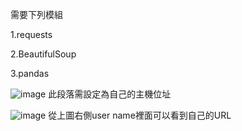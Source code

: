 需要下列模組

1.requests

2.BeautifulSoup

3.pandas


![image](https://user-images.githubusercontent.com/80436018/110902204-73455000-8340-11eb-910e-b9d392925fc6.png)
此段落需設定為自己的主機位址

![image](https://user-images.githubusercontent.com/80436018/110902465-e5b63000-8340-11eb-9e4a-399cd11abc44.png)
從上圖右側user name裡面可以看到自己的URL
